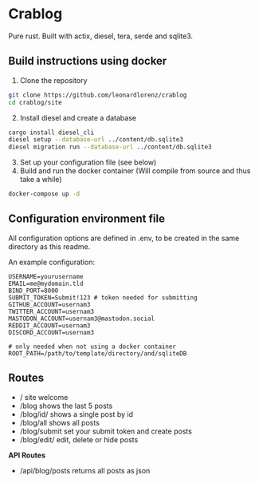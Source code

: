 # Crablog

Pure rust. Built with actix, diesel, tera, serde and sqlite3.

## Build instructions using docker

1. Clone the repository
```bash
git clone https://github.com/leonardlorenz/crablog
cd crablog/site
```
2. Install diesel and create a database
```bash
cargo install diesel_cli
diesel setup --database-url ../content/db.sqlite3
diesel migration run --database-url ../content/db.sqlite3
```
3. Set up your configuration file (see below)
4. Build and run the docker container (Will compile from source and thus take a while)
```bash
docker-compose up -d
```

## Configuration environment file

All configuration options are defined in .env, to be created in the same directory as this readme.

An example configuration:

```
USERNAME=yourusername
EMAIL=me@mydomain.tld
BIND_PORT=8000
SUBMIT_TOKEN=Submit!123 # token needed for submitting
GITHUB_ACCOUNT=usernam3
TWITTER_ACCOUNT=usernam3
MASTODON_ACCOUNT=usernam3@mastodon.social
REDDIT_ACCOUNT=usernam3
DISCORD_ACCOUNT=usernam3

# only needed when not using a docker container
ROOT_PATH=/path/to/template/directory/and/sqliteDB
```

## Routes

- / site welcome
- /blog shows the last 5 posts
- /blog/id/<id> shows a single post by id
- /blog/all shows all posts
- /blog/submit set your submit token and create posts
- /blog/edit/<id> edit, delete or hide posts
  
**API Routes**

- /api/blog/posts returns all posts as json
